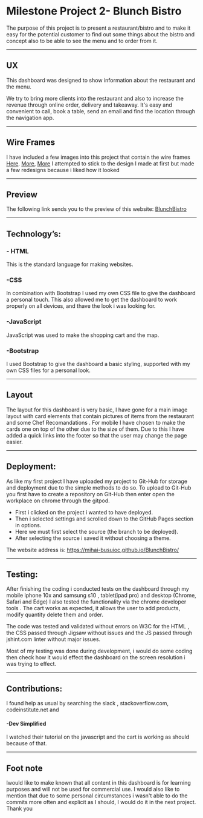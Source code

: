 




# Milestone Project 2- Blunch Bistro


 The purpose of this project is to present a restaurant/bistro and to make it easy for 
the potential customer to find out some things about the bistro and concept also 
to be able to see the menu and to order from it. 

-----------------------------------------------------------

## UX


This dashboard was designed to show information about the restaurant and the menu.

We try to bring more clients into the restaurant and also to increase the revenue 
through online order, delivery and takeaway. It's easy and convenient to call, book a table,
send an email and find the location through the navigation app.

-----------------------------------------------------------

## Wire Frames


I have included a few  images into this project that contain the wire frames [Here](assets/images/wireframe/image0.jpeg). 
[More](assets/images/wireframe/image2.jpeg), [More](assets/images/wireframe)
I attempted to stick to the design I made at first but made a few redesigns because i liked how it looked 


-----------------------------------------------------------

## Preview


The following link sends you to the preview of this website: [BlunchBistro](https://mihai-busuioc.github.io/BlunchBistro/)


-----------------------------------------------------------

## Technology’s:


### - HTML
 
This is the standard language for making websites.

### -CSS

In combination with Bootstrap I used my own CSS file to give the dashboard a personal touch.
This also allowed me to get the dashboard to work properly on all devices, and thave the look i was looking 
for.


### -JavaScript

JavaScript was used to make the shopping cart and the map.

### -Bootstrap
 
I used Bootstrap to give the 
dashboard a basic styling, supported with my own CSS files for a personal look.

-----------------------------------------------------------

## Layout


The layout for this dashboard is very basic, I have gone for a main image  layout with
 card elements that contain pictures of items from the restaurant and some Chef Recomandations . 
 For mobile I have chosen to make the cards one on top of the other 
due to the size of them. Due to this I have added a quick links into the footer  so that 
the user may change the page easier.

-----------------------------------------------------------

## Deployment:


As like my first project I have uploaded my project to Git-Hub for storage and deployment
due to the simple methods to do so. To upload to Git-Hub you first have to create 
a repository on Git-Hub then enter open the workplace on chrome through the gitpod.


- First i clicked on the project i wanted to have deployed.
- Then i selected settings and scrolled down to the GitHub Pages section in options.
- Here we must first select the source (the branch to be deployed).
- After selecting the source i saved it without choosing a theme.


The website address is: https://mihai-busuioc.github.io/BlunchBistro/

-----------------------------------------------------------



## Testing:


After finishing the coding i conducted tests on the dashboard through my mobile iphone 10x and samsung s10 , tablet(ipad pro) and 
desktop (Chrome, Safari and Edge) I also  tested the functionality via the chrome developer tools . The cart works as expected, it allows the user to add 
products, modify quantity delete them and order.

The code was tested and validated without errors on W3C for the HTML , the CSS passed through Jigsaw without issues
 and the JS passed through jshint.com linter without major issues. 


Most of my testing was done during development, i would do some coding then check how it would effect the dashboard
on the screen resolution i was trying to effect. 

-----------------------------------------------------------

## Contributions:


I found help as usual by searching the slack , stackoverflow.com, codeinstitute.net and 

#### -Dev Simplified


I watched their tutorial on the javascript and the cart is working as should because of that.

-----------------------------------------------------------

## Foot note


Iwould like to make known that all content in this dashboard is for learning purposes
 and will not be used for commercial use. I would also like to mention that due to some
  personal circumstances i wasn't able to do the commits more often and explicit as I should, 
  I would do it in the next project.
  Thank you